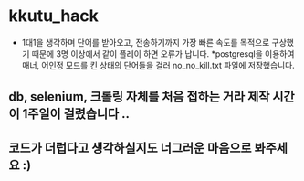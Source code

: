 # kkutu_hack

* 1대1을 생각하며 단어를 받아오고, 전송하기까지 가장 빠른 속도를 목적으로 구상했기 때문에 3명 이상에서 같이 플레이 하면 오류가 납니다.
*postgresql을 이용하여 매너, 어인정 모드를 킨 상태의 단어들을 걸러 no_no_kill.txt 파일에 저장했습니다.


## db, selenium, 크롤링 자체를 처음 접하는 거라 제작 시간이 1주일이 걸렸습니다 ..
## 코드가 더럽다고 생각하실지도 너그러운 마음으로 봐주세요 :)
